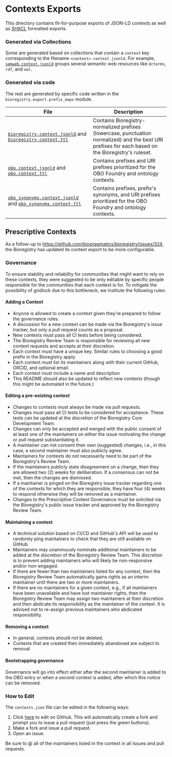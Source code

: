 # Contexts Exports

This directory contains fit-for-purpose exports of JSON-LD contexts as well
as [SHACL](https://github.com/biopragmatics/bioregistry/issues/305)
formatted exports.

### Generated via Collections

Some are generated based on collections that contain a `context` key
corresponding to the filename `<context>.context.jsonld`. For example,
[`semweb.context.jsonld`](semweb.context.jsonld) groups several semantic web
resources like `dcterms`, `rdf`, and `owl`.

### Generated via code

The rest are generated by specific code written in
the `bioregistry.export.prefix_maps` module.

| File                                                                                                                    | Description                                                                                                                                         |
|-------------------------------------------------------------------------------------------------------------------------|-----------------------------------------------------------------------------------------------------------------------------------------------------|
| [`bioregistry.context.jsonld`](bioregistry.context.jsonld) and [`bioregistry.context.ttl`](bioregistry.context.ttl)     | Contains Bioregistry-normalized prefixes (lowercase, punctuation normalized) and the best URI prefixes for each based on the Bioregistry's ruleset. |
| [`obo.context.jsonld`](obo.context.jsonld) and [`obo.context.ttl`](obo.context.ttl)                                     | Contains prefixes and URI prefixes prioritized for the OBO Foundry and ontology contexts.                                                           |
| [`obo_synonyms.context.jsonld`](obo_synonyms.context.jsonld) and [`obo_synonyms.context.ttl`](obo_synonyms.context.ttl) | Contains prefixes, prefix's synonyms, and URI prefixes prioritized for the OBO Foundry and ontology contexts.                                       |

## Prescriptive Contexts

As a follow-up to https://github.com/biopragmatics/bioregistry/issues/324, the
Bioregistry has updated its context export to be more configurable.

### Governance

To ensure stability and reliability for communities that might want to rely on
these contexts, they were suggested to be only editable by specific people
responsible for the communities that each context is for. To mitigate the
possibility of gridlock due to this bottleneck, we institute the following
rules:

#### Adding a Context

- Anyone is allowed to create a context given they're prepared to follow the
  governance rules.
- A discussion for a new context can be made via the Bioregistry's issue
  tracker, but only a pull request counts as a proposal.
- New contexts must pass all CI tests before being considered.
- The Bioregistry Review Team is responsible for reviewing all new context
  requests and accepts at their discretion.
- Each context must have a unique key. Similar rules to choosing a good prefix
  in the Bioregistry apply.
- Each context must list its maintainers along with their current GitHub, ORCID,
  and optional email.
- Each context must include a name and description
- This README should also be updated to reflect new contexts (though this might
  be automated in the future.)

#### Editing a pre-existing context

- Changes to contexts must always be made via pull requests.
- Changes must pass all CI tests to be considered for acceptance. These tests
  can be updated at the discretion of the Bioregistry Core Development Team.
- Changes can only be accepted and merged with the public consent of at least
  one of the maintainers on either the issue motivating the change or pull
  request substantiating it.
- A maintainer can not consent their own (suggested) changes, i.e., in this
  case, a second maintainer must also publicly agree.
- Maintainers for contexts do not necessarily need to be part of the
  Bioregistry's Review Team.
- If the maintainers publicly state disagreement on a change, then they are
  allowed two (2) weeks for deliberation. If a consensus can not be met, then
  the changes are dismissed.
- If a maintainer is pinged on the Bioregistry issue tracker regarding one of
  the contexts for which they are responsible, they have four (4) weeks to
  respond otherwise they will be removed as a maintainer.
- Changes to the Prescriptive Context Governance must be solicited via the
  Bioregistry's public issue tracker and approved by the Bioregistry Review
  Team.

#### Maintaining a context

- A technical solution based on CI/CD and GitHub's API will be used to randomly
  ping maintainers to check that they are still available on GitHub.
- Maintainers may unanimously nominate additional maintainers to be added at the
  discretion of the Bioregistry Review Team. This discretion is to prevent
  adding maintainers who will likely be non-responsive and/or non-engaged.
- If there are fewer than two maintainers listed for any context, then the
  Bioregistry Review Team automatically gains rights as an interim maintainer
  until there are two or more maintainers.
- If there are no maintainers for a given context, e.g., if all maintainers have
  been unavailable and have lost maintainer rights, then the Bioregistry Review
  Team may assign two maintainers at their discretion and then abdicate its
  responsibility as the maintainer of the context. It is advised not to
  re-assign previous maintainers who abdicated responsibility.

#### Removing a context

- In general, contexts should not be deleted.
- Contexts that are created then immediately abandoned are subject to removal

#### Bootstrapping governance

Governance will go into effect either after the second maintainer is added
to the OBO entry or when a second context is added, after which this notice
can be removed.

### How to Edit

The `contexts.json` file can be edited in the following ways:

1. Click [here](https://github.com/biopragmatics/bioregistry/edit/main/src/bioregistry/data/collections.json)
   to edit on GitHub. This will automatically create a fork and prompt you to
   issue a pull request (just press the green buttons).
2. Make a fork and issue a pull request.
3. Open an issue.

Be sure to @ all of the maintainers listed in the context in all issues and pull
requests.
